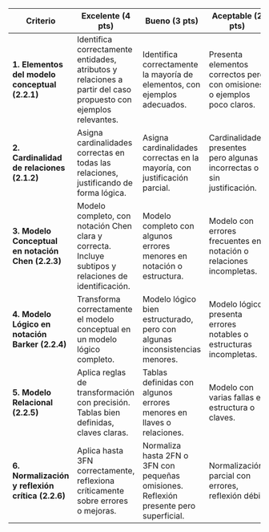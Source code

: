 | **Criterio** | **Excelente (4 pts)** | **Bueno (3 pts)** | **Aceptable (2 pts)** | **Insuficiente (1 pt)** |
|--------------|------------------------|--------------------|------------------------|--------------------------|
| **1. Elementos del modelo conceptual (2.2.1)** | Identifica correctamente entidades, atributos y relaciones a partir del caso propuesto con ejemplos relevantes. | Identifica correctamente la mayoría de elementos, con ejemplos adecuados. | Presenta elementos correctos pero con omisiones o ejemplos poco claros. | Confunde conceptos o no identifica elementos clave del modelo conceptual. |
| **2. Cardinalidad de relaciones (2.1.2)** | Asigna cardinalidades correctas en todas las relaciones, justificando de forma lógica. | Asigna cardinalidades correctas en la mayoría, con justificación parcial. | Cardinalidades presentes pero algunas incorrectas o sin justificación. | Cardinalidades ausentes o mal aplicadas. |
| **3. Modelo Conceptual en notación Chen (2.2.3)** | Modelo completo, con notación Chen clara y correcta. Incluye subtipos y relaciones de identificación. | Modelo completo con algunos errores menores en notación o estructura. | Modelo con errores frecuentes en notación o relaciones incompletas. | Modelo incompleto, mal estructurado o sin notación clara. |
| **4. Modelo Lógico en notación Barker (2.2.4)** | Transforma correctamente el modelo conceptual en un modelo lógico completo. | Modelo lógico bien estructurado, pero con algunas inconsistencias menores. | Modelo lógico presenta errores notables o estructuras incompletas. | Modelo lógico mal estructurado o ausente. |
| **5. Modelo Relacional (2.2.5)** | Aplica reglas de transformación con precisión. Tablas bien definidas, claves claras. | Tablas definidas con algunos errores menores en llaves o relaciones. | Modelo con varias fallas en estructura o claves. | Modelo incompleto, incoherente o sin aplicar reglas básicas. |
| **6. Normalización y reflexión crítica (2.2.6)** | Aplica hasta 3FN correctamente, reflexiona críticamente sobre errores o mejoras. | Normaliza hasta 2FN o 3FN con pequeñas omisiones. Reflexión presente pero superficial. | Normalización parcial con errores, reflexión débil. | Sin normalización clara ni reflexión. |
